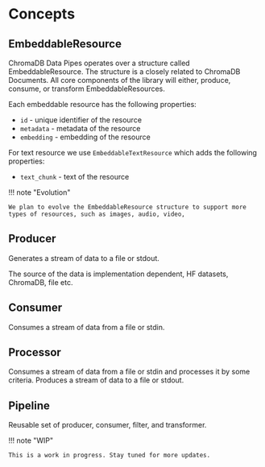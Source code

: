 # Concepts

## EmbeddableResource

ChromaDB Data Pipes operates over a structure called EmbeddableResource. The structure is a closely related to ChromaDB
Documents. All core components of the library will either, produce, consume, or transform EmbeddableResources.

Each embeddable resource has the following properties:

- `id` - unique identifier of the resource
- `metadata` - metadata of the resource
- `embedding` - embedding of the resource

For text resource we use `EmbeddableTextResource` which adds the following properties:

- `text_chunk` - text of the resource

!!! note "Evolution"

    We plan to evolve the EmbeddableResource structure to support more types of resources, such as images, audio, video,

## Producer

Generates a stream of data to a file or stdout.

The source of the data is implementation dependent, HF datasets, ChromaDB, file etc.

## Consumer

Consumes a stream of data from a file or stdin.

## Processor

Consumes a stream of data from a file or stdin and processes it by some criteria. Produces a stream of data to a file or
stdout.

## Pipeline

Reusable set of producer, consumer, filter, and transformer.

!!! note "WIP"

    This is a work in progress. Stay tuned for more updates.

